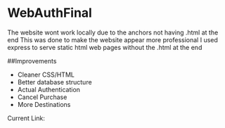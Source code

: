 # WebAuthFinal
The website wont work locally due to the anchors not having .html at the end
This was done to make the website appear more professional
I used express to serve static html web pages without the .html at the end

##Improvements
- Cleaner CSS/HTML
- Better database structure
- Actual Authentication
- Cancel Purchase
- More Destinations

Current Link:
